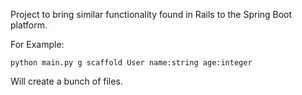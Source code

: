 Project to bring similar functionality found in Rails to the Spring Boot platform.

For Example:

    python main.py g scaffold User name:string age:integer

Will create a bunch of files.

